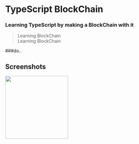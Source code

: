 # TypeScript BlockChain 

### Learning TypeScript by making a BlockChain with it  
>Learning BlockChain  
>Learning BlockChain  

###do..

Screenshots
--------------
<div>
  <img width="200" src="https://user-images.githubusercontent.com/33626352/63275388-68e5e000-c2dc-11e9-8ee6-d0297800cf74.png">
</div>